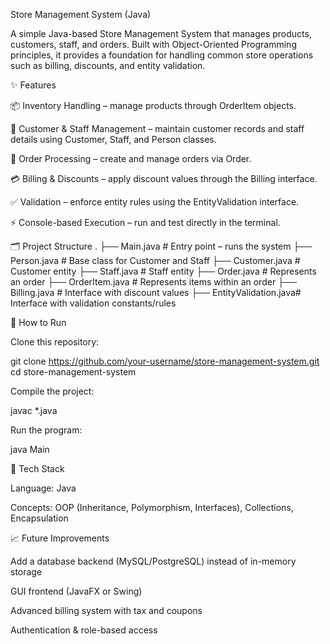 Store Management System (Java)

A simple Java-based Store Management System that manages products, customers, staff, and orders. Built with Object-Oriented Programming principles, it provides a foundation for handling common store operations such as billing, discounts, and entity validation.

✨ Features

📦 Inventory Handling – manage products through OrderItem objects.

👥 Customer & Staff Management – maintain customer records and staff details using Customer, Staff, and Person classes.

🛒 Order Processing – create and manage orders via Order.

💳 Billing & Discounts – apply discount values through the Billing interface.

✅ Validation – enforce entity rules using the EntityValidation interface.

⚡ Console-based Execution – run and test directly in the terminal.

🗂 Project Structure
.
├── Main.java            # Entry point – runs the system
├── Person.java          # Base class for Customer and Staff
├── Customer.java        # Customer entity
├── Staff.java           # Staff entity
├── Order.java           # Represents an order
├── OrderItem.java       # Represents items within an order
├── Billing.java         # Interface with discount values
├── EntityValidation.java# Interface with validation constants/rules

🚀 How to Run

Clone this repository:

git clone https://github.com/your-username/store-management-system.git
cd store-management-system


Compile the project:

javac *.java


Run the program:

java Main

🔧 Tech Stack

Language: Java

Concepts: OOP (Inheritance, Polymorphism, Interfaces), Collections, Encapsulation

📈 Future Improvements

Add a database backend (MySQL/PostgreSQL) instead of in-memory storage

GUI frontend (JavaFX or Swing)

Advanced billing system with tax and coupons

Authentication & role-based access
